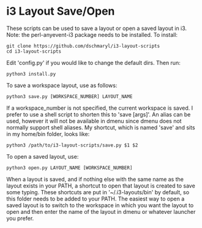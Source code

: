 # i3 Layout Save/Open

These scripts can be used to save a layout or open a saved layout in i3. Note: the perl-anyevent-i3 package needs to be installed. To install:

    git clone https://github.com/dschmaryl/i3-layout-scripts
    cd i3-layout-scripts

Edit 'config.py' if you would like to change the default dirs. Then run:

    python3 install.py

To save a workspace layout, use as follows:

    python3 save.py [WORKSPACE_NUMBER] LAYOUT_NAME

If a workspace_number is not specified, the current workspace is saved. I prefer to use a shell script to shorten this to 'save [args]'. An alias can be used, however it will not be available in dmenu since dmenu does not normally support shell aliases. My shortcut, which is named 'save' and sits in my home/bin folder, looks like:

    python3 /path/to/i3-layout-scripts/save.py $1 $2

To open a saved layout, use:

    python3 open.py LAYOUT_NAME [WORKSPACE_NUMBER]

When a layout is saved, and if nothing else with the same name as the layout exists in your PATH, a shortcut to open that layout is created to save some typing. These shortcuts are put in '~/.i3-layouts/bin' by default, so this folder needs to be added to your PATH. The easiest way to open a saved layout is to switch to the workspace in which you want the layout to open and then enter the name of the layout in dmenu or whatever launcher you prefer.
